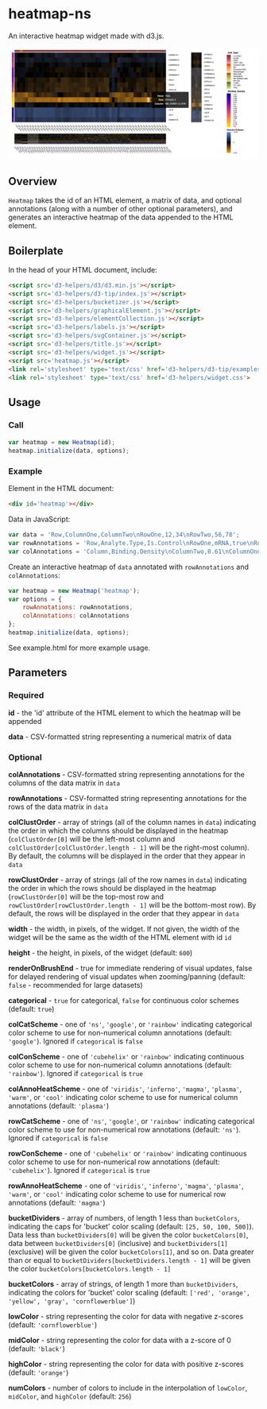 # heatmap-ns
An interactive heatmap widget made with d3.js.

![alt text](https://raw.githubusercontent.com/alexrfling/heatmap-ns/master/img/example.png)

## Overview
`Heatmap` takes the id of an HTML element, a matrix of data, and optional
annotations (along with a number of other optional parameters), and generates an
interactive heatmap of the data appended to the HTML element.

## Boilerplate
In the head of your HTML document, include:
```html
<script src='d3-helpers/d3/d3.min.js'></script>
<script src='d3-helpers/d3-tip/index.js'></script>
<script src='d3-helpers/bucketizer.js'></script>
<script src='d3-helpers/graphicalElement.js'></script>
<script src='d3-helpers/elementCollection.js'></script>
<script src='d3-helpers/labels.js'></script>
<script src='d3-helpers/svgContainer.js'></script>
<script src='d3-helpers/title.js'></script>
<script src='d3-helpers/widget.js'></script>
<script src='heatmap.js'></script>
<link rel='stylesheet' type='text/css' href='d3-helpers/d3-tip/examples/example-styles.css'>
<link rel='stylesheet' type='text/css' href='d3-helpers/widget.css'>
```

## Usage

### Call
```js
var heatmap = new Heatmap(id);
heatmap.initialize(data, options);
```

### Example
Element in the HTML document:
```html
<div id='heatmap'></div>
```
Data in JavaScript:
```js
var data = 'Row,ColumnOne,ColumnTwo\nRowOne,12,34\nRowTwo,56,78';
var rowAnnotations = 'Row,Analyte.Type,Is.Control\nRowOne,mRNA,true\nRowTwo,protein,false';
var colAnnotations = 'Column,Binding.Density\nColumnTwo,0.61\nColumnOne,0.9';
```
Create an interactive heatmap of `data` annotated with `rowAnnotations` and `colAnnotations`:
```js
var heatmap = new Heatmap('heatmap');
var options = {
    rowAnnotations: rowAnnotations,
    colAnnotations: colAnnotations
};
heatmap.initialize(data, options);
```
See example.html for more example usage.

## Parameters

### Required
<b>id</b> - the 'id' attribute of the HTML element to which the heatmap will be
appended

<b>data</b> - CSV-formatted string representing a numerical matrix of data

### Optional
<b>colAnnotations</b> - CSV-formatted string representing annotations for the
columns of the data matrix in `data`

<b>rowAnnotations</b> - CSV-formatted string representing annotations for the rows
of the data matrix in `data`

<b>colClustOrder</b> - array of strings (all of the column names in `data`)
indicating the order in which the columns should be displayed in the heatmap
(`colClustOrder[0]` will be the left-most column and
`colClustOrder[colClustOrder.length - 1]` will be the right-most column). By
default, the columns will be displayed in the order that they appear in `data`

<b>rowClustOrder</b> - array of strings (all of the row names in `data`)
indicating the order in which the rows should be displayed in the heatmap
(`rowClustOrder[0]` will be the top-most row and
`rowClustOrder[rowClustOrder.length - 1]` will be the bottom-most row). By
default, the rows will be displayed in the order that they appear in `data`

<b>width</b> - the width, in pixels, of the widget. If not given, the width
of the widget will be the same as the width of the HTML element with id `id`

<b>height</b> - the height, in pixels, of the widget (default: `600`)

<b>renderOnBrushEnd</b> - true for immediate rendering of visual updates, false
for delayed rendering of visual updates when zooming/panning (default:
`false` - recommended for large datasets)

<b>categorical</b> - `true` for categorical, `false` for continuous color
schemes (default: `true`)

<b>colCatScheme</b> - one of `'ns'`, `'google'`, or `'rainbow'` indicating
categorical color scheme to use for non-numerical column annotations (default:
`'google'`). Ignored if `categorical` is `false`

<b>colConScheme</b> - one of `'cubehelix'` or `'rainbow'` indicating continuous
color scheme to use for non-numerical column annotations (default: `'rainbow'`).
Ignored if `categorical` is `true`

<b>colAnnoHeatScheme</b> - one of `'viridis'`, `'inferno'`, `'magma'`,
`'plasma'`, `'warm'`, or `'cool'` indicating color scheme to use for numerical
column annotations (default: `'plasma'`)

<b>rowCatScheme</b> - one of `'ns'`, `'google'`, or `'rainbow'` indicating
categorical color scheme to use for non-numerical row annotations (default:
`'ns'`). Ignored if `categorical` is `false`

<b>rowConScheme</b> - one of `'cubehelix'` or `'rainbow'` indicating continuous
color scheme to use for non-numerical row annotations (default: `'cubehelix'`).
Ignored if `categorical` is `true`

<b>rowAnnoHeatScheme</b> - one of `'viridis'`, `'inferno'`, `'magma'`,
`'plasma'`, `'warm'`, or `'cool'` indicating color scheme to use for numerical
row annotations (default: `'magma'`)

<b>bucketDividers</b> - array of numbers, of length 1 less than `bucketColors`,
indicating the caps for 'bucket' color scaling (default: `[25, 50, 100, 500]`).
Data less than `bucketDividers[0]` will be given the color `bucketColors[0]`,
data between `bucketDividers[0]` (inclusive) and `bucketDividers[1]` (exclusive)
will be given the color `bucketColors[1]`, and so on. Data greater than or equal
to `bucketDividers[bucketDividers.length - 1]` will be given the color
`bucketColors[bucketColors.length - 1]`

<b>bucketColors</b> - array of strings, of length 1 more than `bucketDividers`,
indicating the colors for 'bucket' color scaling (default: `['red', 'orange',
'yellow', 'gray', 'cornflowerblue']`)

<b>lowColor</b> - string representing the color for data with negative z-scores
(default: `'cornflowerblue'`)

<b>midColor</b> - string representing the color for data with a z-score of 0
(default: `'black'`)

<b>highColor</b> - string representing the color for data with positive z-scores
(default: `'orange'`)

<b>numColors</b> - number of colors to include in the interpolation of
`lowColor`, `midColor`, and `highColor` (default: `256`)
